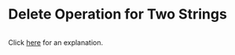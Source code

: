 # Delete Operation for Two Strings 

~~~java

~~~

Click [here](Explanation.md) for an explanation.

